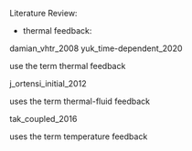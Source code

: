Literature Review:

* thermal feedback:

damian_vhtr_2008
yuk_time-dependent_2020

use the term thermal feedback

j_ortensi_initial_2012

uses the term thermal-fluid feedback

tak_coupled_2016

uses the term temperature feedback

